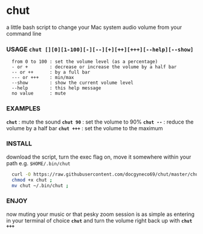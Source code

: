 # chut
a little bash script to change your Mac system audio volume from your command line

### USAGE `chut [][0][1-100][-][--][+][++][+++][--help][--show]`
```shell
  from 0 to 100 : set the volume level (as a percentage)
  - or +        : decrease or increase the volume by a half bar
  -- or ++      : by a full bar
  --- or +++    : min/max
  --show        : show the current volume level
  --help        : this help message
  no value      : mute 
```

### EXAMPLES
**`chut`**          : mute the sound 
**`chut 90`**       : set the volume to 90% 
**`chut --`**       : reduce the volume by a half bar 
**`chut +++`**      : set the volume to the maximum 

### INSTALL
download the script, turn the exec flag on, move it somewhere within your path e.g. `$HOME/.bin/chut` 
```bash
  curl -O https://raw.githubusercontent.com/docgyneco69/chut/master/chut ;
  chmod +x chut ;
  mv chut ~/.bin/chut ;
```

### ENJOY
now muting your music or that pesky zoom session is as simple as entering in your terminal of choice **`chut`** and turn the volume right back up with **`chut +++`**
